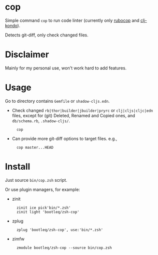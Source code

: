 # cop

Simple command `cop` to run code linter (currently only [rubocop][] and [clj-kondo][]).

Detects git-diff, only check changed files.


Disclaimer
==========

Mainly for my personal use, won't work hard to add features.


Usage
=====

Go to directory contains `Gemfile` or `shadow-cljs.edn`.

- Check changed `rb|thor|builder|jbuilder|pryrc` or `clj|cljs|cljc|edn` files, except for (git) Deleted, Renamed and Copied ones, and `db/schema.rb`, `.shadow-cljs/`.

        cop


- Can provide more git-diff options to target files. e.g.,

        cop master...HEAD


Install
=======

Just source `bin/cop.zsh` script.


Or use plugin managers, for example:

- zinit

        zinit ice pick'bin/*.zsh'
        zinit light 'bootleq/zsh-cop'

- zplug

        zplug 'bootleq/zsh-cop', use:'bin/*.zsh'

- zimfw

        zmodule bootleq/zsh-cop --source bin/cop.zsh


[rubocop]: https://github.com/rubocop-hq/rubocop
[clj-kondo]: https://github.com/borkdude/clj-kondo
